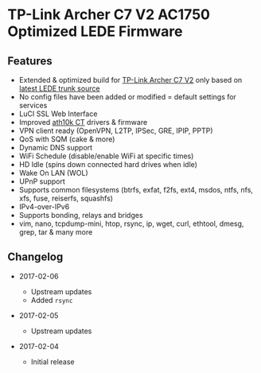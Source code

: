 # TP-Link Archer C7 V2 AC1750 Optimized LEDE Firmware

## Features
- Extended & optimized build for [TP-Link Archer C7 V2](https://lede-project.org/toh/hwdata/tp-link/tp-link_archer_c7_ac1750_v2.0) only based on [latest LEDE trunk source](https://git.lede-project.org/?p=source.git)
- No config files have been added or modified = default settings for services
- LuCI SSL Web Interface
- Improved [ath10k CT](http://www.candelatech.com/ath10k-10.1.php) drivers & firmware
- VPN client ready (OpenVPN, L2TP, IPSec, GRE, IPIP, PPTP)
- QoS with SQM (cake & more)
- Dynamic DNS support
- WiFi Schedule (disable/enable WiFi at specific times)
- HD Idle (spins down connected hard drives when idle)
- Wake On LAN (WOL)
- UPnP support
- Supports common filesystems (btrfs, exfat, f2fs, ext4, msdos, ntfs, nfs, xfs, fuse, reiserfs, squashfs)
- IPv4-over-IPv6
- Supports bonding, relays and bridges
- vim, nano, tcpdump-mini, htop, rsync, ip, wget, curl, ethtool, dmesg, grep, tar & many more

## Changelog
- 2017-02-06
  - Upstream updates
  - Added `rsync`

- 2017-02-05
  - Upstream updates

- 2017-02-04
  - Initial release
